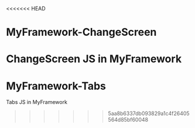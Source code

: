 <<<<<<< HEAD
# MyFramework-ChangeScreen
ChangeScreen JS in MyFramework
=======
# MyFramework-Tabs
Tabs JS in MyFramework
>>>>>>> 5aa8b6337db093829a1c4f26405564d85bf60048
